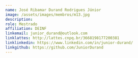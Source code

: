 ```yaml
---
name: José Ribamar Durand Rodrigues Júnior
image: /assets/images/membros/m13.jpg
description:
role: Mestrado
affiliation: DEINF
linkemail: junior_durand@outlook.com
linklattes: http://lattes.cnpq.br/3668198177200381
linklinkedin: https://www.linkedin.com/in/junior-durand/
linkgithub: https://github.com/JuniorDurand
---
```



